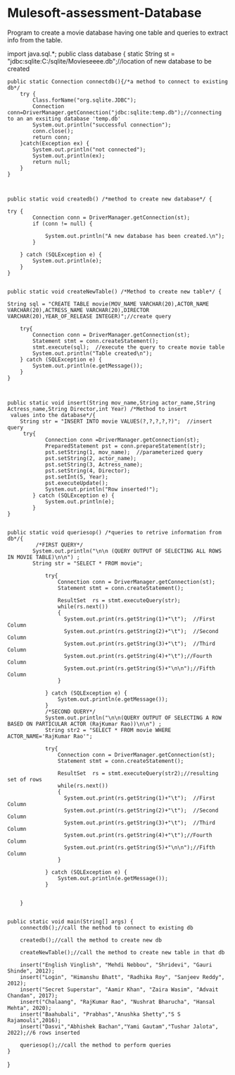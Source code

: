 # Mulesoft-assessment-Database
Program to create a movie database having one table and queries to extract info from the table.

import java.sql.*;
public class database {
	static String st = "jdbc:sqlite:C:/sqlite/Movieseeee.db";//location of new database to be created
	
	public static Connection connectdb(){/*a method to connect to existing db*/
		try {
			Class.forName("org.sqlite.JDBC");
			Connection conn=DriverManager.getConnection("jdbc:sqlite:temp.db");//connecting to an an exsiting database 'temp.db'
			System.out.println("successful connection");
			conn.close();
			return conn;
		}catch(Exception ex) {
			System.out.println("not connected");
			System.out.println(ex);
			return null;
		}
	}
	
	
	
	public static void createdb() /*method to create new database*/ {  
		   
    try {  
            Connection conn = DriverManager.getConnection(st);  
            if (conn != null) {  
                  
                System.out.println("A new database has been created.\n");  
            }  
   
        } catch (SQLException e) {  
            System.out.println(e);  
        }  
    }
	
	
	public static void createNewTable() /*Method to create new table*/ {   
                  
    String sql = "CREATE TABLE movie(MOV_NAME VARCHAR(20),ACTOR_NAME VARCHAR(20),ACTRESS_NAME VARCHAR(20),DIRECTOR VARCHAR(20),YEAR_OF_RELEASE INTEGER)";//create query
      
        try{  
            Connection conn = DriverManager.getConnection(st);  
            Statement stmt = conn.createStatement();  
            stmt.execute(sql);  //execute the query to create movie table
            System.out.println("Table created\n");
        } catch (SQLException e) {  
            System.out.println(e.getMessage());  
        }  
    }  
	
	
	
	public static void insert(String mov_name,String actor_name,String Actress_name,String Director,int Year) /*Method to insert
	 values into the database*/{   
		String str = "INSERT INTO movie VALUES(?,?,?,?,?)";  //insert query
		 try{  
	            Connection conn =DriverManager.getConnection(st);  
	            PreparedStatement pst = conn.prepareStatement(str); 
	            pst.setString(1, mov_name);  //parameterized query
	            pst.setString(2, actor_name);  
	            pst.setString(3, Actress_name);  
	            pst.setString(4, Director);  
	            pst.setInt(5, Year);  
	            pst.executeUpdate();  
	            System.out.println("Row inserted!");
	        } catch (SQLException e) {  
	            System.out.println(e);  
	        } 
	}
		 
	
	public static void queriesop() /*queries to retrive information from db*/{   
		     /*FIRST QUERY*/     
		    System.out.println("\n\n (QUERY OUTPUT OF SELECTING ALL ROWS IN MOVIE TABLE)\n\n") ;
		    String str = "SELECT * FROM movie";
		       
		        try{  
		            Connection conn = DriverManager.getConnection(st);  
		            Statement stmt = conn.createStatement();
		            
		            ResultSet  rs = stmt.executeQuery(str);
		            while(rs.next())
		            {
		              System.out.print(rs.getString(1)+"\t");  //First Column
		              System.out.print(rs.getString(2)+"\t");  //Second Column
		              System.out.print(rs.getString(3)+"\t");  //Third Column
		              System.out.print(rs.getString(4)+"\t");//Fourth Column
		              System.out.print(rs.getString(5)+"\n\n");//Fifth Column
		            }
		         
		        } catch (SQLException e) {  
		            System.out.println(e.getMessage());  
		        } 
		        /*SECOND QUERY*/
		        System.out.println("\n\n(QUERY OUTPUT OF SELECTING A ROW BASED ON PARTICULAR ACTOR (RajKumar Rao))\n\n") ;
		        String str2 = "SELECT * FROM movie WHERE ACTOR_NAME='RajKumar Rao'";
			       
		        try{  
		            Connection conn = DriverManager.getConnection(st);  
		            Statement stmt = conn.createStatement();
		            
		            ResultSet  rs = stmt.executeQuery(str2);//resulting set of rows
		            while(rs.next())
		            {
		              System.out.print(rs.getString(1)+"\t");  //First Column
		              System.out.print(rs.getString(2)+"\t");  //Second Column
		              System.out.print(rs.getString(3)+"\t");  //Third Column
		              System.out.print(rs.getString(4)+"\t");//Fourth Column
		              System.out.print(rs.getString(5)+"\n\n");//Fifth Column
		            }
		         
		        } catch (SQLException e) {  
		            System.out.println(e.getMessage());  
		        }  
		    
		    
	    }   
    
	
	public static void main(String[] args) {
		connectdb();//call the method to connect to existing db
		
		createdb();//call the method to create new db
		
		createNewTable();//call the method to create new table in that db
		
    	insert("English Vinglish", "Mehdi Nebbou", "Shridevi", "Gauri Shinde", 2012);
    	insert("Login", "Himanshu Bhatt", "Radhika Roy", "Sanjeev Reddy", 2012);
    	insert("Secret Superstar", "Aamir Khan", "Zaira Wasim", "Advait Chandan", 2017);
    	insert("Chalaang", "RajKumar Rao", "Nushrat Bharucha", "Hansal Mehta", 2020);
    	insert("Baahubali", "Prabhas","Anushka Shetty","S S Rajamouli",2016);
    	insert("Dasvi","Abhishek Bachan","Yami Gautam","Tushar Jalota", 2022);//6 rows inserted
    	
    	queriesop();//call the method to perform queries
	}
}
